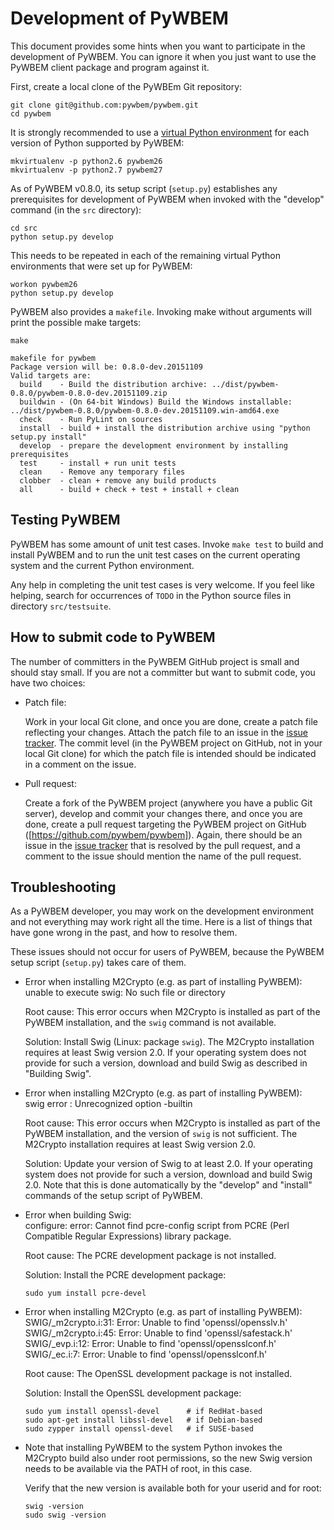 Development of PyWBEM
=====================

This document provides some hints when you want to participate in the
development of PyWBEM. You can ignore it when you just want to use the PyWBEM
client package and program against it.

First, create a local clone of the PyWBEm Git repository:

    git clone git@github.com:pywbem/pywbem.git
    cd pywbem

It is strongly recommended to use a
[virtual Python environment](http://docs.python-guide.org/en/latest/dev/virtualenvs/)
for each version of Python supported by PyWBEM:

    mkvirtualenv -p python2.6 pywbem26
    mkvirtualenv -p python2.7 pywbem27

As of PyWBEM v0.8.0, its setup script (`setup.py`) establishes any
prerequisites for development of PyWBEM when invoked with the "develop" command
(in the `src` directory):

    cd src
    python setup.py develop

This needs to be repeated in each of the remaining virtual Python environments
that were set up for PyWBEM:

    workon pywbem26
    python setup.py develop

PyWBEM also provides a `makefile`. Invoking make without arguments will print
the possible make targets:

    make

    makefile for pywbem
    Package version will be: 0.8.0-dev.20151109
    Valid targets are:
      build    - Build the distribution archive: ../dist/pywbem-0.8.0/pywbem-0.8.0-dev.20151109.zip
      buildwin - (On 64-bit Windows) Build the Windows installable: ../dist/pywbem-0.8.0/pywbem-0.8.0-dev.20151109.win-amd64.exe
      check    - Run PyLint on sources
      install  - build + install the distribution archive using "python setup.py install"
      develop  - prepare the development environment by installing prerequisites
      test     - install + run unit tests
      clean    - Remove any temporary files
      clobber  - clean + remove any build products
      all      - build + check + test + install + clean

Testing PyWBEM
--------------

PyWBEM has some amount of unit test cases. Invoke `make test` to build and
install PyWBEM and to run the unit test cases on the current operating system
and the current Python environment.

Any help in completing the unit test cases is very welcome. If you feel like
helping, search for occurrences of `TODO` in the Python source files in
directory `src/testsuite`.

How to submit code to PyWBEM
----------------------------

The number of committers in the PyWBEM GitHub project is small and should stay
small. If you are not a committer but want to submit code, you have two
choices:

* Patch file:

  Work in your local Git clone, and once you are done, create a patch file
  reflecting your changes. Attach the patch file to an issue in the
  [issue tracker](https://github.com/pywbem/pywbem/issues).
  The commit level (in the PyWBEM project on GitHub, not in your local Git
  clone) for which the patch file is intended should be indicated in a
  comment on the issue.

* Pull request:

  Create a fork of the PyWBEM project (anywhere you have a public Git server),
  develop and commit your changes there, and once you are done, create a pull
  request targeting the PyWBEM project on GitHub
  ([https://github.com/pywbem/pywbem]).
  Again, there should be an issue in the
  [issue tracker](https://github.com/pywbem/pywbem/issues)
  that is resolved by the pull request, and a comment to the issue should
  mention the name of the pull request.

Troubleshooting
---------------

As a PyWBEM developer, you may work on the development environment and not
everything may work right all the time. Here is a list of things that have
gone wrong in the past, and how to resolve them.

These issues should not occur for users of PyWBEM, because the PyWBEM setup
script (`setup.py`) takes care of them.

* Error when installing M2Crypto (e.g. as part of installing PyWBEM):<br/>
  unable to execute swig: No such file or directory<br/>

  Root cause: This error occurs when M2Crypto is installed as part of the PyWBEM
  installation, and the `swig` command is not available.

  Solution: Install Swig (Linux: package `swig`). The M2Crypto
  installation requires at least Swig version 2.0. If your operating
  system does not provide for such a version, download and build Swig as
  described in "Building Swig".

* Error when installing M2Crypto (e.g. as part of installing PyWBEM):<br/>
  swig error : Unrecognized option -builtin<br/>

  Root cause: This error occurs when M2Crypto is installed as part of the PyWBEM
  installation, and the version of `swig` is not sufficient. The M2Crypto
  installation requires at least Swig version 2.0.

  Solution: Update your version of Swig to at least 2.0. If your operating
  system does not provide for such a version, download and build Swig 2.0.
  Note that this is done automatically by the "develop" and "install" commands
  of the setup script of PyWBEM.

* Error when building Swig:<br/>
  configure: error: Cannot find pcre-config script from PCRE (Perl Compatible
  Regular Expressions) library package.<br/>

  Root cause: The PCRE development package is not installed.

  Solution: Install the PCRE development package:

      sudo yum install pcre-devel

* Error when installing M2Crypto (e.g. as part of installing PyWBEM):<br/>
  SWIG/_m2crypto.i:31: Error: Unable to find 'openssl/opensslv.h'<br/>
  SWIG/_m2crypto.i:45: Error: Unable to find 'openssl/safestack.h'<br/>
  SWIG/_evp.i:12: Error: Unable to find 'openssl/opensslconf.h'<br/>
  SWIG/_ec.i:7: Error: Unable to find 'openssl/opensslconf.h'<br/>

  Root cause: The OpenSSL development package is not installed.

  Solution: Install the OpenSSL development package:

      sudo yum install openssl-devel      # if RedHat-based
      sudo apt-get install libssl-devel   # if Debian-based
      sudo zypper install openssl-devel   # if SUSE-based

* Note that installing PyWBEM to the system Python invokes the M2Crypto build
  also under root permissions, so the new Swig version needs to be available
  via the PATH of root, in this case.

  Verify that the new version is available both for your userid and for root:

      swig -version
      sudo swig -version
